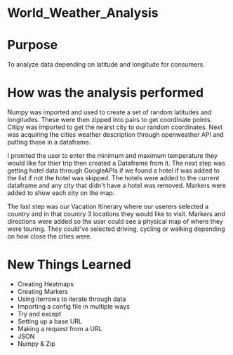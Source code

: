 # World_Weather_Analysis

# Purpose

To analyze data depending on latitude and longitude for consumers.

# How was the analysis performed

  Numpy was imported and used to create a set of random latitudes and longitudes. These were then zipped into pairs to get coordinate points. Citipy was imported to get the nearst city to our random coordinates. Next was acquiring the cities weather description through openweather API and putting those in a dataframe.

  I promted the user to enter the minimum and maximum temperature they would like for thier trip then created a Dataframe from it. The next step was getting hotel data through GoogleAPIs if we found a hotel if was added to the list if not the hotel was skipped. The hotels were added to the current dataframe and any city that didn't have a hotel was removed. Markers were added to show each city on the map.
  
  The last step was our Vacation Itinerary where our userers selected a country and in that country 3 locations they would like to visit. Markers and directions were added so the user could see a physical map of where they were touring. They could've selected driving, cycling or walking depending on how close the cities were.
  
# New Things Learned
 - Creating Heatmaps
 - Creating Markers
 - Using iterrows to iterate through data
 - Importing a config file in multiple ways
 - Try and except
 - Setting up a base URL
 - Making a request from a URL
 - JSON
 - Numpy & Zip




